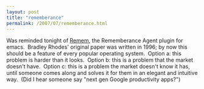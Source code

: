 ```yaml
---
layout: post
title: "rememberance"
permalink: /2007/07/rememberance.html
---
```


Was reminded tonight of [Remem](http://www.remem.org/), the Rememberance Agent plugin for emacs.  Bradley Rhodes' original paper was written in 1996; by now this should be a feature of every popular operating system.  Option a: this problem is harder than it looks.  Option b: this is a problem that the market doesn't have.  Option c: this is a problem the market doesn't know it has, until someone comes along and solves it for them in an elegant and intuitive way.  (Did I hear someone say "next gen Google productivity apps?")